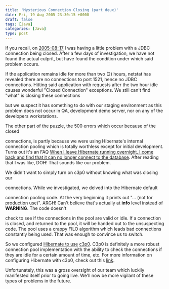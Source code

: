 ```yaml
---
title: 'Mysterious Connection Closing (part deux)'
date: Fri, 19 Aug 2005 23:30:15 +0000
draft: false
tags: [Java]
categories: [Java]
type: post
---
```


If you recall, on [2005-08-17](http://jroller.com/page/jmrodri/20050817) I was having a little problem with a JDBC connection being closed. After a few days of investigation, we have not found the actual culprit, but have found the condition under which said problem occurs.

If the application remains idle for more than two (2) hours, netstat has revealed there are no connections to port 1521, hence no JDBC connections. Hitting said application with requests after the two hour idle causes wonderful "Closed Connection" exceptions. We still can't find "what" is closing these connections

but we suspect it has something to do with our staging environment as this problem does not occur in QA, development demo server, nor on any of the developers workstations.

The other part of the puzzle, the 500 errors which occur because of the closed

connections, is partly because we were using Hibernate's internal connection pooling which is totally worthless except for initial development. Turns out it's an FAQ [When I leave Hibernate running overnight, I come back and find that it can no longer connect to the database](http://www.hibernate.org/117.html#A13). After reading that I was like, DOH! That sounds like our problem.

We didn't want to simply turn on c3p0 without knowing what was closing our

connections. While we investigated, we delved into the Hibernate default

connection pooling code. At the very beginning it prints out "... (not for production use)". ARGH! Can't believe that's actually at **info** level instead of **WARNING**. The code doesn't

check to see if the connections in the pool are valid or idle. If a connection is closed, and returned to the pool, it will be handed out to the unsuspecting code. The pool uses a crappy FILO algorithm which leads bad connections constantly being used. That was enough to convince us to switch.

So we configured [Hibernate to use](http://www.hibernate.org) [c3p0](http://sourceforge.net/projects/c3p0). C3p0 is definitely a more robust connection pool implementation with the ability to check the connections if they are idle for a certain amount of time, etc. For more information on configuring Hibernate with c3p0, check out this [link](http://www.hibernate.org/214.html).

Unfortunately, this was a gross oversight of our team which luckily manifested itself prior to going live. We'll now be more vigilant of these types of problems in the future.